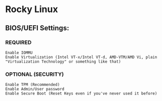 # Rocky Linux

## BIOS/UEFI Settings:

### REQUIRED

    Enable IOMMU
    Enable Virtualization (Intel VT-x/Intel VT-d, AMD-VTM/AMD Vi, plain "Virtualization Technology" or something like that)

### OPTIONAL (SECURITY)

    Enable TPM (Recommended)
    Enable Admin/User password
    Enable Secure Boot (Reset Keys even if you've never used it before)
